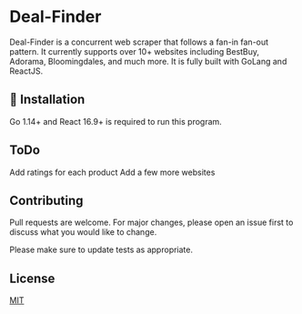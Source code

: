 # Deal-Finder

Deal-Finder is a concurrent web scraper that follows a fan-in fan-out pattern. It currently supports over 10+ websites including BestBuy, Adorama, Bloomingdales, and much more. It is fully built with GoLang and ReactJS. 

## 🚀 Installation
Go 1.14+ and React 16.9+ is required to run this program.

## ToDo
Add ratings for each product
Add a few more websites

## Contributing
Pull requests are welcome. For major changes, please open an issue first to discuss what you would like to change.

Please make sure to update tests as appropriate.

## License
[MIT](https://choosealicense.com/licenses/mit/)

